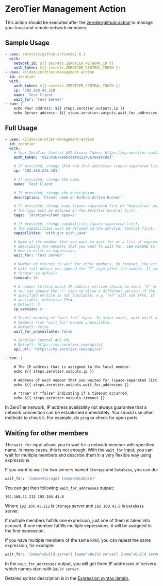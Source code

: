# ZeroTier Management Action

This action should be executed after the [zerotier/github-action](https://github.com/marketplace/actions/zerotier) to manage your local and remote network members.

## Sample Usage

```yaml
- uses: zerotier/github-action@v1.0.1
  with:
    network_id: ${{ secrets.ZEROTIER_NETWORK_ID }}
    auth_token: ${{ secrets.ZEROTIER_CENTRAL_TOKEN }}
- uses: kildom/zerotier-management-action
  id: zerotier
  with:
    auth_token: ${{ secrets.ZEROTIER_CENTRAL_TOKEN }}
    ip: '192.168.43.210'
    name: 'Test Client'
    wait_for: 'Test Server'
- run: |
    echo Your address: ${{ steps.zerotier.outputs.ip }}
    echo Server address: ${{ steps.zerotier.outputs.wait_for_addresses }}
```

## Full Usage

```yaml
- uses: kildom/zerotier-management-action
  id: zerotier
  with:
    # Your ZeroTier Central API Access Token: https://my.zerotier.com/account
    auth_token: '0123456789abcdef0123456789abcdef'

    # If provided, change IPv4 and IPv6 addresses (space-separated list).
    ip: '192.168.245.101'

    # If provided, change the name.
    name: 'Test Client'

    # If provided, change the description.
    description: 'Client node on Github Action Runner'

    # If provided, change tags (space-separated list of "key=value" pairs).
    # The tags must be defined in the ZeroTier Central first.
    tags: 'location=cloud cpus=2'

    # If provided, change capabilities (space-separated list).
    # The capabilities must be defined in the ZeroTier Central first.
    capabilities: 'with_gcc with_java'

    # Name of the member that you want to wait for or a list of expressions
    # describing the members that you want to wait for. See README to learn
    # how to write an expression.
    wait_for: 'Test Server'

    # Number of minutes to wait for other members. On timeout, the action
    # will fail unless you append the "?" sign after the number. It waits
    # forever by default.
    timeout: 10

    # A number telling which IP address version should be used, "4" or "6".
    # You can append the "?" sign to allow a different version if the
    # specified version is not available, e.g. "6?" will use IPv6, if
    # available, otherwise IPv4.
    # Default: 4
    ip_version: 4

    # Invert meaning of "wait_for" input. In other words, wait until all
    # members from "wait_for" become unavailable.
    # Default: false
    wait_for_unavailable: false

    # ZeroTier Central API URL
    # Default: https://my.zerotier.com/api/v1
    api_url: 'https://my.zerotier.com/api/v1'

- run: |

    # The IP address that is assigned to the local member.
    echo ${{ steps.zerotier.outputs.ip }}

    # Address of each member that you waited for (space-separated list).
    echo ${{ steps.zerotier.outputs.wait_for_addresses }}

    # "true" or "false" indicating if a timeout occurred.
    echo ${{ steps.zerotier.outputs.timeout }}
```

In ZeroTier network, IP address availability not always guarantee that a network connection can be established immediately.
You should use other methods to check it. For example, do `ping` or check for open ports.

## Waiting for other members

The `wait_for` input allows you to wait for a network member with specified name. In many cases, this is not enough.
With the `wait_for` input, you can wait for multiple members and describe them in a very flexible way using expressions.

If you want to wait for two servers named `Storage` and `Database`, you can do: 

```yaml
wait_for: '[name=Storage] [name=Database]'
```

You can get then following `wait_for_addresses` output:

```
192.168.41.212 192.168.41.8
```

Where `192.168.41.212` is `Storage` server and `192.168.41.8` is `Database` server.

If multiple members fulfills one expression, just one of them is taken into account.
If one member fulfills multiple expressions, it will be assigned to the first expression.

If you have multiple members of the same kind, you can repeat the same expression, for example:

```yaml
wait_for: '[name^=Build server] [name^=Build server] [name^=Build server]'
```

In the `wait_for_addresses` output, you will get three IP addresses of servers which names start with `Build server`.

Detailed syntax description is in the [Expression syntax details](docs/expressions.md).

